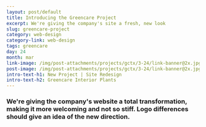 ```yaml
---
layout: post/default
title: Introducing the Greencare Project
excerpt: We're giving the company's site a fresh, new look
slug: greencare-project
category: web-design
category-link: web-design
tags: greencare
day: 24
month: mar
link-image: /img/post-attachments/projects/gctx/3-24/link-banner@2x.jpg
post-image: /img/post-attachments/projects/gctx/3-24/link-banner@2x.jpg
intro-text-h1: New Project | Site Redesign
intro-text-h2: Greencare Interior Plants
---
```

<div class="row bottom">
<h3>We're giving the company's website a total transformation, making it more welcoming and not so stiff. Logo differences should give an idea of the new direction.</h3>
</div>

